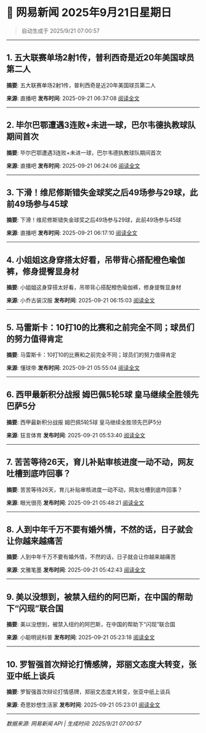 # 📰 网易新闻 2025年9月21日星期日

> 自动生成于 2025/9/21 07:00:57

---

## 1. 五大联赛单场2射1传，普利西奇是近20年美国球员第二人

**摘要**: 五大联赛单场2射1传，普利西奇是近20年美国球员第二人

**来源**: 直播吧
**发布时间**: 2025-09-21 06:37:08
[阅读全文](https://m.163.com/news/article/K9V8OLP00529AQIE.html)

---

## 2. 毕尔巴鄂遭遇3连败+未进一球，巴尔韦德执教球队期间首次

**摘要**: 毕尔巴鄂遭遇3连败+未进一球，巴尔韦德执教球队期间首次

**来源**: 直播吧
**发布时间**: 2025-09-21 06:24:06
[阅读全文](https://m.163.com/news/article/K9V80QDP0529AQIE.html)

---

## 3. 下滑！维尼修斯错失金球奖之后49场参与29球，此前49场参与45球

**摘要**: 下滑！维尼修斯错失金球奖之后49场参与29球，此前49场参与45球

**来源**: 直播吧
**发布时间**: 2025-09-21 06:17:10
[阅读全文](https://m.163.com/news/article/K9V7K4960529AQIE.html)

---

## 4. 小姐姐这身穿搭太好看，吊带背心搭配橙色瑜伽裤，修身提臀显身材

**摘要**: 小姐姐这身穿搭太好看，吊带背心搭配橙色瑜伽裤，修身提臀显身材

**来源**: 小乔古装汉服
**发布时间**: 2025-09-21 06:15:03
[阅读全文](https://m.163.com/news/article/K9U7VQR5055689H0.html)

---

## 5. 马雷斯卡：10打10的比赛和之前完全不同；球员们的努力值得肯定

**摘要**: 马雷斯卡：10打10的比赛和之前完全不同；球员们的努力值得肯定

**来源**: 懂球帝
**发布时间**: 2025-09-21 05:55:04
[阅读全文](https://m.163.com/news/article/K9V6BKU50549BAP0.html)

---

## 6. 西甲最新积分战报 姆巴佩5轮5球 皇马继续全胜领先巴萨5分

**摘要**: 西甲最新积分战报 姆巴佩5轮5球 皇马继续全胜领先巴萨5分

**来源**: 狂言体育
**发布时间**: 2025-09-21 05:53:40
[阅读全文](https://m.163.com/news/article/K9V60LRU0529ADF4.html)

---

## 7. 苦苦等待26天，育儿补贴审核进度一动不动，网友吐槽到底咋回事？

**摘要**: 苦苦等待26天，育儿补贴审核进度一动不动，网友吐槽到底咋回事？

**来源**: 眼光很亮
**发布时间**: 2025-09-21 05:48:21
[阅读全文](https://m.163.com/news/article/K9V5TPG20553D36Y.html)

---

## 8. 人到中年千万不要有婚外情，不然的话，日子就会让你越来越痛苦

**摘要**: 人到中年千万不要有婚外情，不然的话，日子就会让你越来越痛苦

**来源**: 文雅笔墨
**发布时间**: 2025-09-21 05:42:43
[阅读全文](https://m.163.com/news/article/K9V5L1FB05566ZZD.html)

---

## 9. 美以没想到，被禁入纽约的阿巴斯，在中国的帮助下“闪现”联合国

**摘要**: 美以没想到，被禁入纽约的阿巴斯，在中国的帮助下“闪现”联合国

**来源**: 小聪明说科普
**发布时间**: 2025-09-21 05:23:18
[阅读全文](https://m.163.com/news/article/K9V4H22I05561WXG.html)

---

## 10. 罗智强首次辩论打情感牌，郑丽文态度大转变，张亚中纸上谈兵

**摘要**: 罗智强首次辩论打情感牌，郑丽文态度大转变，张亚中纸上谈兵

**来源**: 奇思妙想生活家
**发布时间**: 2025-09-21 05:23:01
[阅读全文](https://m.163.com/news/article/K9V4GUNU05568E38.html)

---

*数据来源: 网易新闻 API | 生成时间: 2025/9/21 07:00:57*